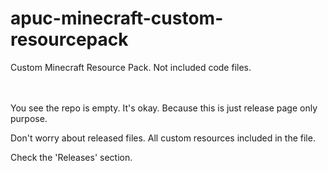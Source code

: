 # apuc-minecraft-custom-resourcepack
Custom Minecraft Resource Pack. Not included code files.

　

You see the repo is empty. It's okay. Because this is just release page only purpose.

Don't worry about released files. All custom resources included in the file.

Check the 'Releases' section.
